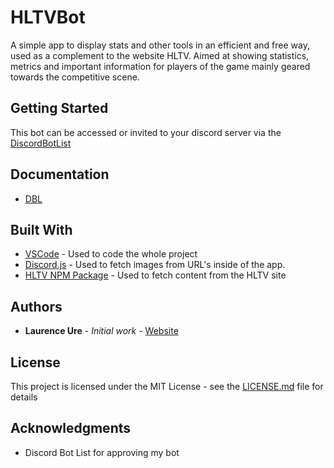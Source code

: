 # HLTVBot
A simple app to display stats and other tools in an efficient and free way, used as a complement to the website HLTV. Aimed at showing statistics, metrics and important information for players of the game mainly geared towards the competitive scene.

## Getting Started

This bot can be accessed or invited to your discord server via the [DiscordBotList](https://discordbots.org/bot/548165454158495745)

## Documentation

* [DBL](https://discordbots.org/bot/548165454158495745)

## Built With

* [VSCode](https://code.visualstudio.com/) - Used to code the whole project
* [Discord.js](https://discord.js.org/#/) - Used to fetch images from URL's inside of the app.
* [HLTV NPM Package](https://www.npmjs.com/package/hltv) - Used to fetch content from the HLTV site

## Authors

* **Laurence Ure** - *Initial work* - [Website](http://www.laurenceure.me)

## License

This project is licensed under the MIT License - see the [LICENSE.md](LICENSE.md) file for details

## Acknowledgments

* Discord Bot List for approving my bot
